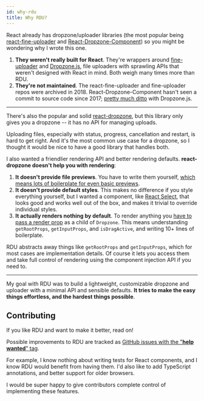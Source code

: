 ```yaml
---
id: why-rdu
title: Why RDU?
---
```



React already has dropzone/uploader libraries (the most popular being [react-fine-uploader](https://github.com/FineUploader/react-fine-uploader) and [React-Dropzone-Component](https://github.com/felixrieseberg/React-Dropzone-Component)) so you might be wondering why I wrote this one.

1. __They weren't really built for React__. They're wrappers around [fine-uploader](https://fineuploader.com/) and [Dropzone.js](https://www.dropzonejs.com/), file uploaders with sprawling APIs that weren't designed with React in mind. Both weigh many times more than RDU.
2. __They're not maintained__. The react-fine-uploader and fine-uploader repos were archived in 2018. React-Dropzone-Component hasn't seen a commit to source code since 2017; [pretty much ditto](https://gitlab.com/meno/dropzone/issues/74) with Dropzone.js.

---

There's also the popular and solid [react-dropzone](https://react-dropzone.netlify.com/), but this library only gives you a dropzone -- it has no API for managing uploads.

Uploading files, especially with status, progress, cancellation and restart, is hard to get right. And it's the most common use case for a dropzone, so I thought it would be nice to have a good library that handles both.

I also wanted a friendlier rendering API and better rendering defaults. __react-dropzone doesn't help you with rendering__:

1. __It doesn't provide file previews__. You have to write them yourself, [which means lots of boilerplate for even basic previews](https://react-dropzone.netlify.com/#previews).
2. __It doesn't provide default styles__. This makes no difference if you style everything yourself, but I wanted a component, like [React Select](https://react-select.com/styles), that looks good and works well out of the box, and makes it trivial to override individual styles.
3. __It actually renders nothing by default__. To render anything you [have to pass a render prop](https://react-dropzone.netlify.com/) as a child of `Dropzone`. This means understanding `getRootProps`, `getInputProps`, and `isDragActive`, and writing 10+ lines of boilerplate.

RDU abstracts away things like `getRootProps` and `getInputProps`, which for most cases are implementation details. Of course it lets you access them and take full control of rendering using the component injection API if you need to.

---

My goal with RDU was to build a lightweight, customizable dropzone and uploader with a minimal API and sensible defaults. __It tries to make the easy things effortless, and the hardest things possible__.


## Contributing
If you like RDU and want to make it better, read on!

Possible improvements to RDU are tracked as [GitHub issues with the "__help wanted__" tag](https://github.com/fortana-co/react-dropzone-uploader/labels/help%20wanted).

For example, I know nothing about writing tests for React components, and I know RDU would benefit from having them. I'd also like to add TypeScript annotations, and better support for older browsers.

I would be super happy to give contributors complete control of implementing these features.
